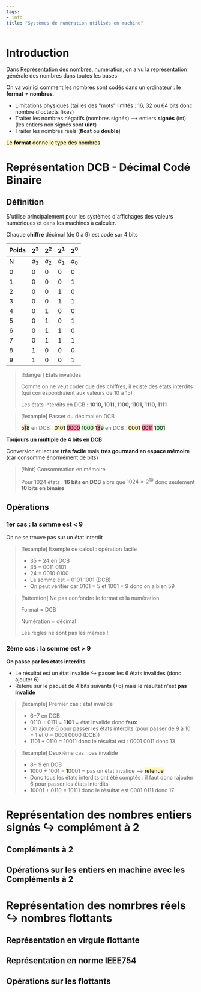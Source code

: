 ```yaml
---
tags:
- info
title: "Systèmes de numération utilisés en machine"
---
```


# Introduction
Dans [Représentation des nombres, numération](Représentation%20des%20nombres,%20numération.md), on a vu la représentation générale des nombres dans toutes les bases

On va voir ici comment les nombres sont codés dans un ordinateur : le **format** $\neq$ **nombres**.
- Limitations physiques (tailles des "mots" limités : 16, 32 ou 64 bits donc nombre d'octects fixes)
- Traiter les nombres négatifs (nombres signés) --> entiers **signés** (int) (les entiers non signés sont **uint**)
- Traiter les nombres réels (**float** ou **double**)

<mark style="background: #FFF3A3A6;">Le **format** donne le type des nombres</mark>

# Représentation DCB - Décimal Codé Binaire
## Définition
S'utilise principalement pour les systèmes d'affichages des valeurs numériques et dans les machines à calculer.

Chaque **chiffre** décimal (de 0 à 9) est codé sur 4 bits

| Poids | $2^3$ | $2^2$ | $2^1$ | $2^0$ |
| ----- | ----- | ----- | ----- | ----- |
| N     | $a_3$ | $a_2$ | $a_1$ | $a_0$ |
| 0     | 0     | 0     | 0     | 0     |
| 1     | 0     | 0     | 0     | 1     |
| 2     | 0     | 0     | 1     | 0     |
| 3     | 0     | 0     | 1     | 1     |
| 4     | 0     | 1     | 0     | 0     |
| 5     | 0     | 1     | 0     | 1     |
| 6     | 0     | 1     | 1     | 0     | 
| 7     | 0     | 1     | 1     | 1     |
| 8     | 1     | 0     | 0     | 0     |
| 9     | 1     | 0     | 0     | 1     |

> [!danger] Etats invalides
> 
> Comme on ne veut coder que des chiffres, il existe des états interdits (qui correspondraient aux valeurs de 10 à 15)
> 
> Les états interdits en DCB : **1010, 1011, 1100, 1101, 1110, 1111**

>[!example] Passer du décimal en DCB
>
> <mark style="background: #FFF3A3A6;">5</mark><mark style="background: #FF5582A6;">1</mark><mark style="background: #BBFABBA6;">8</mark> en DCB : <mark style="background: #FFF3A3A6;">0101</mark> <mark style="background: #FF5582A6;">0000</mark> <mark style="background: #BBFABBA6;">1000</mark>
> <mark style="background: #FFF3A3A6;">1</mark><mark style="background: #FF5582A6;">3</mark><mark style="background: #BBFABBA6;">9</mark> en DCB : <mark style="background: #FFF3A3A6;">0001</mark> <mark style="background: #FF5582A6;">0011</mark> <mark style="background: #BBFABBA6;">1001</mark>

**Toujours un multiple de 4 bits en DCB**

Conversion et lecture **très facile** mais **très gourmand en espace mémoire** (car consomme énormément de bits)

> [!hint] Consommation en mémoire
> 
> Pour 1024 états : **16 bits en DCB** alors que $1024=2^{10}$ donc seulement **10 bits en binaire**

## Opérations
### 1er cas : la somme est < 9
On ne se trouve pas sur un état interdit

> [!example] Exemple de calcul : opération facile
> 
> - 35 + 24 en DCB
>  - 35 = 0011 0101
> - 24 = 0010 0100
> - La somme est = 0101 1001 (DCB)
> - On peut vérifier car 0101 = 5 et 1001 = 9 donc on a bien 59

> [!attention] Ne pas confondre le format et la numération
> 
> Format = DCB
> 
> Numération = décimal
> 
> Les règles ne sont pas les mêmes !

### 2ème cas : la somme est > 9
**On passe par les états interdits**
- Le résultat est un état invalide ↪ passer les 6 états invalides (donc ajouter 6)
- Retenu sur le paquet de 4 bits suivants (+6) mais le résultat n'est **pas invalide**

> [!example] Premier cas : état invalide
> 
> - 6+7 en DCB 
> - 0110 + 0111 = **1101** = état invalide donc **faux**
> - On ajoute 6 pour passer les états interdits (pour passer de 9 à 10 = 1 et 0 = 0001 0000 (DCB))
> - 1101 + 0110 = 10011 donc le résultat est : 0001 0011 donc 13

> [!example] Deuxième cas : pas invalide
> 
> - 8+ 9 en DCB
> - 1000 + 1001 = <mark style="background: #FFF3A3A6;">1</mark>0001 = pas un état invalide --> <mark style="background: #FFF3A3A6;">retenue</mark>
> - Donc tous les états interdits ont été comptés : il faut donc rajouter 6 pour passer les états interdits
> - 10001 + 0110 = 10111 donc le résultat est 0001 0111 donc 17


# Représentation des nombres entiers signés ↪ complément à 2
## Compléments à 2

## Opérations sur les entiers en machine avec les Compléments à 2

# Représentation des nomrbres réels ↪ nombres flottants
## Représentation en virgule flottante

## Représentation en norme IEEE754

## Opérations sur les flottants


